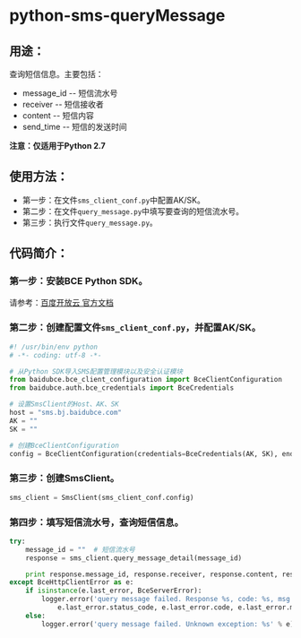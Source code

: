 # python-sms-queryMessage

## 用途：

查询短信信息。主要包括：

* message_id -- 短信流水号
* receiver -- 短信接收者
* content -- 短信内容
* send_time -- 短信的发送时间

**注意：仅适用于Python 2.7**

## 使用方法：

* 第一步：在文件`sms_client_conf.py`中配置AK/SK。
* 第二步：在文件`query_message.py`中填写要查询的短信流水号。
* 第三步：执行文件`query_message.py`。

## 代码简介：

### 第一步：安装BCE Python SDK。

请参考：[百度开放云 官方文档](https://bce.baidu.com/doc/SMS/Python-SDK.html#.E5.AE.89.E8.A3.85SDK.E5.B7.A5.E5.85.B7.E5.8C.85)

### 第二步：创建配置文件`sms_client_conf.py`，并配置AK/SK。

```python
#! /usr/bin/env python
# -*- coding: utf-8 -*-

# 从Python SDK导入SMS配置管理模块以及安全认证模块
from baidubce.bce_client_configuration import BceClientConfiguration
from baidubce.auth.bce_credentials import BceCredentials

# 设置SmsClient的Host、AK、SK
host = "sms.bj.baidubce.com"
AK = ""
SK = ""

# 创建BceClientConfiguration
config = BceClientConfiguration(credentials=BceCredentials(AK, SK), endpoint=host)
```

### 第三步：创建SmsClient。

```python
sms_client = SmsClient(sms_client_conf.config)
```

### 第四步：填写短信流水号，查询短信信息。

```python
try:
    message_id = ""  # 短信流水号
    response = sms_client.query_message_detail(message_id)

    print response.message_id, response.receiver, response.content, response.send_time
except BceHttpClientError as e:
    if isinstance(e.last_error, BceServerError):
        logger.error('query message failed. Response %s, code: %s, msg: %s' % (
            e.last_error.status_code, e.last_error.code, e.last_error.message))
    else:
        logger.error('query message failed. Unknown exception: %s' % e)
```